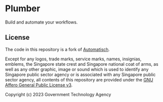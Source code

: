 # Plumber

Build and automate your workflows.

## License

The code in this repository is a fork of [Automatisch](https://github.com/automatisch/automatisch).

Except for any logos, trade marks, service marks, names, insignias, emblems, the Singapore state crest and Singapore national coat of arms, as well as any other graphic, image or sound which is used to identify any Singapore public sector agency or is associated with any Singapore public sector agency, all contents of this repository are provided under the [GNU Affero General Public License v3](./LICENSE.md).

Copyright (c) 2023 Government Technology Agency
